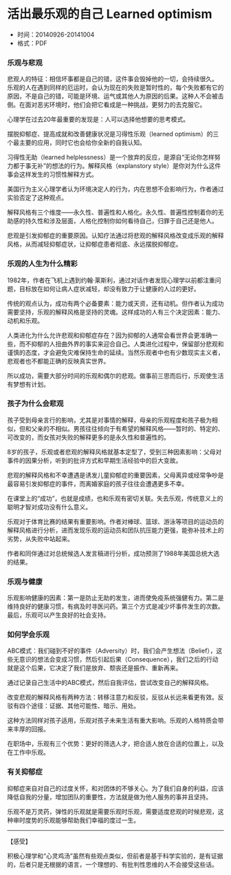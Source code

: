 # 活出最乐观的自己 Learned optimism

- 时间：20140926-20141004
- 格式：PDF

### 乐观与悲观

悲观人的特征：相信坏事都是自己的错，这件事会毁掉他的一切，会持续很久。
乐观的人在遇到同样的厄运时，会认为现在的失败是暂时性的，每个失败都有它的原因，不是自己的错，可能是环境、运气或其他人为原因的后果。这种人不会被击倒。在面对恶劣环境时，他们会把它看成是一种挑战，更努力的去克服它。

心理学在过去20年最重要的发现是：人可以选择他想要的思考模式。

摆脱抑郁症、提高成就和改善健康状况是习得性乐观（learned optimism）的三个最主要的应用，同时它也会给你全新的自我认知。

习得性无助（learned helplessness）是一个放弃的反应，是源自“无论你怎样努力都于事无补”的想法的行为。解释风格（explanstory style）是你对为什么这件事会这样发生的习惯性解释方式。


美国行为主义心理学者认为环境决定人的行为，内在思想不会影响行为，作者通过实验否定了这种观点。

解释风格有三个维度——永久性、普遍性和人格化。永久性、普遍性控制着你的无助感的持久性和涉及层面，人格化控制你如何看待自己，归罪于自己还是他人。

悲观是引发抑郁症的重要原因。认知疗法通过将悲观的解释风格改变成乐观的解释风格，从而减轻抑郁症状，让抑郁症患者彻底、永远摆脱抑郁症。

### 乐观的人生为什么精彩

1982年，作者在飞机上遇到约翰·莱斯利，通过对话作者发现心理学以前都注重问题，目标放在如何让病人症状减轻，却没有致力于让健康的人过的更好。

传统的观点认为，成功有两个必备要素：能力或天资，还有动机。但作者认为成功需要坚持，乐观的解释风格是坚持的灵魂。这样成功的人有三个决定因素：能力、动机和乐观。

人类进化为什么允许悲观和抑郁症存在？因为抑郁的人通常会看世界会更准确一些，而不抑郁的人扭曲外界的事实来迎合自己。人类进化过程中，保留部分悲观和谨慎的态度，才会避免灾难保持生命的延续。当然乐观者中也有少数现实主义者，悲观者也不都能正确的反映真实世界。

所以成功，需要大部分时间的乐观和偶尔的悲观。做事前三思而后行，乐观使生活有梦想有计划。

### 孩子为什么会悲观

孩子受到母亲言行的影响，尤其是对事情的解释，母亲的乐观程度和孩子极为相似，但和父亲的不相似。男孩往往倾向于有希望的解释风格——暂时的、特定的、可改变的，而女孩对失败的解释更多的是永久性和普遍性的。

8岁的孩子，乐观或者悲观的解释风格就基本定型了，受到三种因素影响：父母对事件的因果分析，听到的批评方式和早期生活经验中的巨大变故。

悲观的解释风格和不幸遭遇是诱发儿童抑郁症的重要因素，父母离异或经常争吵是最容易引发抑郁症的事件，而离婚家庭的孩子往往会遭遇更多不幸。

在课堂上的“成功”，也就是成绩，也和乐观有密切关联。失去乐观，传统意义上的聪明才智对成功没有什么意义。

乐观对于体育比赛的结果有重要影响。作者对棒球、篮球、游泳等项目的运动员的解释风格进行分析，进而发现乐观的运动员和团队抗压能力更强，能弥补技术上的劣势，从失败中站起来。

作者和同伴通过对总统候选人发言稿进行分析，成功预测了1988年美国总统大选的结果。

### 乐观与健康

乐观影响健康的因素：第一是防止无助的发生，进而使免疫系统强健有力。第二是维持良好的健康习惯，有病及时寻医问药。第三个方式是减少坏事件发生的次数。最后，乐观可以产生良好的社会支持。

### 如何学会乐观

ABC模式：我们碰到不好的事件（Adversity）时，我们会产生想法（Belief），这些无意识的想法会变成习惯，然后引起后果（Consequence），我们之后的行动就是这个后果，它决定了我们是放弃、颓丧还是振作、重新再来。

通过记录自己生活中的ABC模式，然后自我评估，尝试改变自己的解释风格。

改变悲观的解释风格有两种方法：转移注意力和反驳，反驳从长远来看更有效。反驳有四个途径：证据、其他可能性、暗示、用处。

这种方法同样对孩子适用，乐观对孩子未来生活有重大影响。乐观的人格特质会带来丰厚的回报。

在职场中，乐观有三个优势：更好的筛选人才，把合适人放在合适的位置上，以及在工作中乐观。


### 有关抑郁症

抑郁症来自对自己的过度关怀，和对团体的不够关心。为了我们自身的利益，应该降低自我的分量，增加团队的重要性，方法就是做为他人服务的事并且坚持。

乐观不是万灵药，弹性的乐观就是需要乐观时乐观，需要适度悲观的时候悲观，这种审时度势的乐观能够帮助我们幸福的度过一生。

***

【感受】

积极心理学和“心灵鸡汤”虽然有些观点类似，但前者是基于科学实验的，是有证据的，后者只是无根据的语言，一个理想的、有批判性思维的人不会接受这些话。
